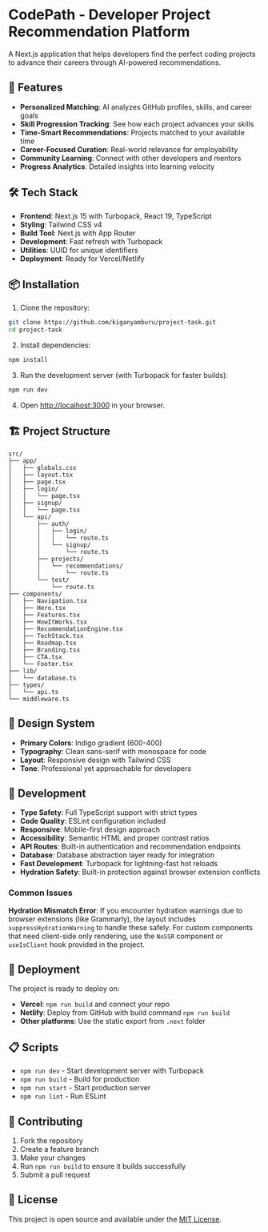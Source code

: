 # CodePath - Developer Project Recommendation Platform

A Next.js application that helps developers find the perfect coding projects to advance their careers through AI-powered recommendations.

## 🚀 Features

- **Personalized Matching**: AI analyzes GitHub profiles, skills, and career goals
- **Skill Progression Tracking**: See how each project advances your skills
- **Time-Smart Recommendations**: Projects matched to your available time
- **Career-Focused Curation**: Real-world relevance for employability
- **Community Learning**: Connect with other developers and mentors
- **Progress Analytics**: Detailed insights into learning velocity

## 🛠️ Tech Stack

- **Frontend**: Next.js 15 with Turbopack, React 19, TypeScript
- **Styling**: Tailwind CSS v4
- **Build Tool**: Next.js with App Router
- **Development**: Fast refresh with Turbopack
- **Utilities**: UUID for unique identifiers
- **Deployment**: Ready for Vercel/Netlify

## 📦 Installation

1. Clone the repository:

```bash
git clone https://github.com/kiganyamburu/project-task.git
cd project-task
```

2. Install dependencies:

```bash
npm install
```

3. Run the development server (with Turbopack for faster builds):

```bash
npm run dev
```

4. Open [http://localhost:3000](http://localhost:3000) in your browser.

## 🏗️ Project Structure

```
src/
├── app/
│   ├── globals.css
│   ├── layout.tsx
│   ├── page.tsx
│   ├── login/
│   │   └── page.tsx
│   ├── signup/
│   │   └── page.tsx
│   └── api/
│       ├── auth/
│       │   ├── login/
│       │   │   └── route.ts
│       │   └── signup/
│       │       └── route.ts
│       ├── projects/
│       │   └── recommendations/
│       │       └── route.ts
│       └── test/
│           └── route.ts
├── components/
│   ├── Navigation.tsx
│   ├── Hero.tsx
│   ├── Features.tsx
│   ├── HowItWorks.tsx
│   ├── RecommendationEngine.tsx
│   ├── TechStack.tsx
│   ├── Roadmap.tsx
│   ├── Branding.tsx
│   ├── CTA.tsx
│   └── Footer.tsx
├── lib/
│   └── database.ts
├── types/
│   └── api.ts
└── middleware.ts
```

## 🎨 Design System

- **Primary Colors**: Indigo gradient (600-400)
- **Typography**: Clean sans-serif with monospace for code
- **Layout**: Responsive design with Tailwind CSS
- **Tone**: Professional yet approachable for developers

## 📝 Development

- **Type Safety**: Full TypeScript support with strict types
- **Code Quality**: ESLint configuration included
- **Responsive**: Mobile-first design approach
- **Accessibility**: Semantic HTML and proper contrast ratios
- **API Routes**: Built-in authentication and recommendation endpoints
- **Database**: Database abstraction layer ready for integration
- **Fast Development**: Turbopack for lightning-fast hot reloads
- **Hydration Safety**: Built-in protection against browser extension conflicts

### Common Issues

**Hydration Mismatch Error**: If you encounter hydration warnings due to browser extensions (like Grammarly), the layout includes `suppressHydrationWarning` to handle these safely. For custom components that need client-side only rendering, use the `NoSSR` component or `useIsClient` hook provided in the project.

## 🚀 Deployment

The project is ready to deploy on:

- **Vercel**: `npm run build` and connect your repo
- **Netlify**: Deploy from GitHub with build command `npm run build`
- **Other platforms**: Use the static export from `.next` folder

## 📋 Scripts

- `npm run dev` - Start development server with Turbopack
- `npm run build` - Build for production
- `npm run start` - Start production server
- `npm run lint` - Run ESLint

## 🤝 Contributing

1. Fork the repository
2. Create a feature branch
3. Make your changes
4. Run `npm run build` to ensure it builds successfully
5. Submit a pull request

## 📄 License

This project is open source and available under the [MIT License](LICENSE).

